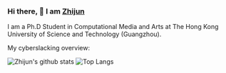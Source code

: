 ### Hi there, 👋 I am [Zhijun](https://zhijun213.github.io)

<div>
 <p>

I am a Ph.D Student in Computational Media and Arts at The Hong Kong University of Science and Technology (Guangzhou).

</h4>
</div>

<div><p>My cyberslacking overview: </p></div>

![Zhijun's github stats](https://github-readme-stats.vercel.app/api?username=zhijun213&show_icons=true) 
![Top Langs](https://github-readme-stats.vercel.app/api/top-langs/?username=zhijun213&layout=compact)

